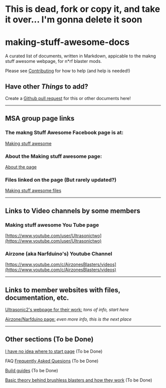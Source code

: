 #  This is dead, fork or copy it, and take it over... I'm gonna delete it soon

# making-stuff-awesome-docs
A curated list of documents, written in Markdown, appicable to the makng stuff awesome webpage, for n*rf blaster mods.

Please see [Contributing](docs/contribute.md) for how to help (and help is needed!)

##  Have other *Things* to add?  

Create a [Github pull request](https://guides.github.com/activities/hello-world/) for this or other documents here!

---

## MSA group page links

### The makng Stuff Awesome Facebook page is at:
[Making stuff awesome](https://www.facebook.com/groups/MakingStuffAwesome)

### About the Making stuff awesome page:
[About the page](https://www.facebook.com/groups/MakingStuffAwesome/about)

### Files linked on the page (But rarely updated?)
[Making stuff awesome files](https://www.facebook.com/groups/MakingStuffAwesome/files)

---

## Links to Video channels by some members

### Making stuff awesome You Tube page
[https://www.youtube.com/user/Ultrasonictwo](https://www.youtube.com/user/Ultrasonictwo)

### Airzone (aka Narfduino's) Youtube Channel
[https://www.youtube.com/c/AirzonesBlasters/videos](https://www.youtube.com/c/AirzonesBlasters/videos)

---

## Links to member websites with files, documentation, etc.

[Ultrasonic2's webpage for their work:](https://ultrasonic2.com/)  *tons of info, start here*
 
[Airzone/Narfduino page:](https://blastersbyairzone.com/) *even more info, this is the next place*

---

## Other sections (To be Done)
[I have no idea where to start page](docs/noidea.md) (To be Done)

FAQ [Frequently Asked Quesions](docs/faq.md)  (To be Done)

[Build guides](docs/buildg.md)  (To be Done)

[Basic theory behind brushless blasters and how they work](docs/brushteory.md)  (To be Done)
